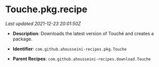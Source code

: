 # Touche.pkg.recipe

_Last updated 2021-12-23 20:01:50Z_

- **Description**: Downloads the latest version of Touché and creates a package.

- **Identifier**: `com.github.ahousseini-recipes.pkg.Touche`

- **Parent Recipes**: `com.github.ahousseini-recipes.download.Touche`
